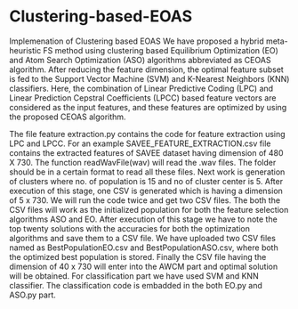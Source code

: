# Clustering-based-EOAS
Implemenation of Clustering based EOAS 
We have proposed a hybrid meta-heuristic FS method using clustering based Equilibrium Optimization (EO) and Atom Search Optimization (ASO) algorithms abbreviated as CEOAS algorithm. 
After reducing the feature dimension, the optimal feature subset is fed to the Support Vector Machine (SVM) and K-Nearest Neighbors (KNN) classifiers. 
Here, the combination of Linear Predictive Coding (LPC) and Linear Prediction Cepstral Coefficients (LPCC) based feature vectors are considered as the input features, and these features 
are optimized by using the proposed CEOAS algorithm.

The file feature extraction.py contains the code for feature extraction using LPC and LPCC. 
For an example SAVEE_FEATURE_EXTRACTION.csv file contains the extracted features of SAVEE dataset having dimension of 480 X 730. 
The function readWavFile(wav) will read the .wav files. 
The folder should be in a certain format to read all these files. Next work is generation of clusters where no. of population is 15 and no of cluster center is 5. 
After execution of this stage, one CSV is generated which is having a dimension of 5 x 730. 
We will run the code twice and get two CSV files. The both the CSV files will work as the initialized population for both the feature selection algorithms ASO and EO.
After execution of this stage we have to note the top twenty solutions with the accuracies for both the optimization algorithms and save them to a CSV file.
We have uploaded two CSV files named as BestPopulationEO.csv and BestPopulationASO.csv, where both the optimized best population is stored. 
Finally the CSV file having the dimension of 40 x 730 will enter into the AWCM part and optimal solution will be obtained.
For classification part we have used SVM and KNN classifier. The classification code is embadded in the both EO.py and ASO.py part. 
